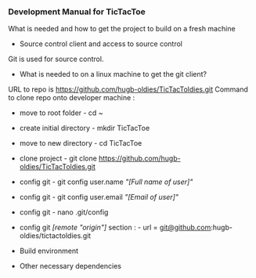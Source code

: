 ### Development Manual for TicTacToe

What is needed and how to get the project to build on a fresh machine

- Source control client and access to source control

Git is used for source control.
 - What is needed to on a linux machine to get the git client?

URL to repo is <https://github.com/hugb-oldies/TicTacToldies.git>
Command to clone repo onto developer machine :
 - move to root folder      - cd ~
 - create initial directory - mkdir TicTacToe
 - move to new directory    - cd TicTacToe
 - clone project            - git clone <https://github.com/hugb-oldies/TicTacToldies.git>
 - config git               - git config user.name _"[Full name of user]"_
 - config git               - git config user.email _"[Email of user]"_
 - config git               - nano .git/config
 - config git _[remote "origin"]_ section :
                            - url = git@github.com:hugb-oldies/tictactoldies.git


- Build environment

- Other necessary dependencies

